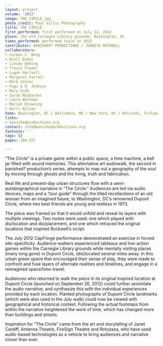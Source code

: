 ```yaml
---
layout: project
volume: '2012'
image: THE_CIRCLE.jpg
photo_credit: Paul Gillis Photography
title: THE CIRCLE
first_performed: first performed on July 12, 2012
place: the old Carnegie Library grounds, Washington, DC
times_performed: performed twice in 2012
contributor: BANISHED? PRODUCTIONS / JUANITA ROCKWELL
collaborators:
- Carmen C. Wong
- Niell DuVal
- Linsay Deming
- Travis Flower
- Logan Hartsell
- Margaret Farrell
- Mark Jaster
- Fugi & O. Jenkins
- Mary Suib
- Sarah Mosbacher
- Laura Westman
- Moriah Browning
- Kerri Wilson
home: Washington, DC / Baltimore, MD / New York, NY / Helsinki, Finland
links:
- banishedproductions.org
contact: info@banishedproductions.org
footnote: ''
tags: []
pages: 256-257

---
```


“The Circle” is a private game within a public space, a time machine, a bell jar filled with sound memories. This alternative art audiowalk, the second in banished? production’s series, attempts to map out a geography of the soul by moving through ghosts and the living, truth and fabrication.

Real life and present-day urban structures flow with a semi-autobiographical narrative in “The Circle.” Audiences are led via audio devices, maps and a “tour guide” through the tilted recollections of an old woman from an imagined future, to Washington, DC’s renowned Dupont Circle, where two best friends are young and restless in 1973.

The piece was framed so that it would unfold and reveal its layers with multiple viewings. Two routes were used: one which played with dis/location and dis/placement, and one which retraced the original locations that inspired Rockwell’s script.

The July 2012 CapFringe performance demonstrated an exercise in forced site-specificity. Audience-walkers experienced tableaux and live-action games within the Carnegie Library grounds while mentally visiting places (many long gone) in Dupont Circle, (dis)located several miles away. In this urban green space that encouraged their sense of play, they were made to confront and fuse layers of alternate realities and timelines, and engage in a reimagined space/time-travel.

Audiences who returned to walk the piece in its original inspired location at Dupont Circle (launched on September 26, 2012) could further assimilate the audio narrative, and synthesize this with the individual experiences provided by each location. Planted photographs of Dupont Circle landmarks (which were also used in the July walk) could now be viewed with geographical and historical context. Following the actual footsteps from within the narrative heightened the work of time, which has changed more than buildings and streets.

Inspiration for “The Circle” came from the art and storytelling of Janet Cardiff, Antenna Theatre, FireSign Theatre and Rotozaza, who have used audio-based technologies as a vehicle to bring audiences and narrative closer than ever.
